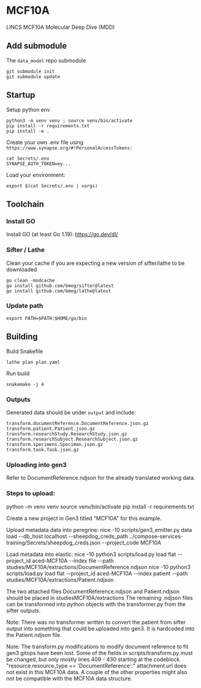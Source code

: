 
# MCF10A
LINCS MCF10A Molecular Deep Dive (MDD)

## Add submodule
The `data_model` repo submodule
```
git submodule init
git submodule update
```

## Startup

Setup python env
```
python3 -m venv venv ; source venv/bin/activate
pip install -r requirements.txt
pip install -e .
```


Create your own .env file using `https://www.synapse.org/#!PersonalAccessTokens:`

```
cat Secrets/.env
SYNAPSE_AUTH_TOKEN=ey...
```

Load your environment:

```
export $(cat Secrets/.env | xargs)
```

## Toolchain

### Install GO
Install GO (at least Go 1.19): https://go.dev/dl/

### Sifter / Lathe
Clean your cache if you are expecting a new version of sifter/lathe to be downloaded

```
go clean -modcache
go install github.com/bmeg/sifter@latest
go install github.com/bmeg/lathe@latest
```

### Update path

```
export PATH=$PATH:$HOME/go/bin
```

## Building

Build Snakefile
```
lathe plan plan.yaml
```

Run build
```
snakemake -j 4
```

### Outputs

Generated data should be under `output` and include:
```
transform.documentReference.DocumentReference.json.gz
transform.patient.Patient.json.gz
transform.researchStudy.ResearchStudy.json.gz
transform.researchSubject.ResearchSubject.json.gz
transform.specimens.Specimen.json.gz
transform.task.Task.json.gz
```

### Uploading into gen3

Refer to DocumentReference.ndjson for the already  translated working data.


### Steps to upload: 
python -m venv venv
source venv/bin/activate
pip install -r requirements.txt

Create a new project in Gen3 titled "MCF10A" for this example.

Upload metadata data into peregrine:
nice -10 scripts/gen3_emitter.py data load --db_host localhost --sheepdog_creds_path ../compose-services-training/Secrets/sheepdog_creds.json --project_code MCF10A

Load metadata into elastic:
nice -10 python3 scripts/load.py  load  flat --project_id aced-MCF10A --index file --path studies/MCF10A/extractions/DocumentReference.ndjson
nice -10 python3 scripts/load.py load  flat --project_id aced-MCF10A --index patient --path studies/MCF10A/extractions/Patient.ndjson

The two attached files DocumentReference.ndjson and Patient.ndjson should be placed in studiesMCF10A/extractions 
The remaining .ndjson files can be transformed into python objects with the transformer.py from the sifter outputs.

Note: There was no transformer written to convert the patient from sifter output into something that could be uploaded into gen3. It is hardcoded into the Patient.ndjson file.

Note: The transform.py modifications to modify document reference to fit gen3 gitops have been lost. 
Some of the fields in scripts/transform.py must be changed, but only mostly lines 409 - 430  starting at the codeblock "resource.resource_type == 'DocumentReference':" 
attachment.url does not exist in this MCF10A data. A couple of the other properties might also not be compatible with the MCF10A data structure.




